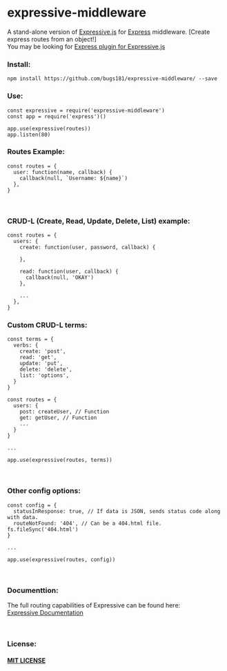 # expressive-middleware
A stand-alone version of [Expressive.js](https://github.com/bugs181/Expressive.js) for [Express](https://github.com/expressjs/express) middleware. [Create express routes from an object!]<br>
You may be looking for [Express plugin for Expressive.js](https://github.com/bugs181/expressive-express) <br>

### Install: ###
    npm install https://github.com/bugs181/expressive-middleware/ --save

### Use: ###
    const expressive = require('expressive-middleware')
    const app = require('express')()

    app.use(expressive(routes))
    app.listen(80)

### Routes Example: ###
    const routes = {
      user: function(name, callback) {
        callback(null, `Username: ${name}`)
      },
    }

<br>

### CRUD-L (Create, Read, Update, Delete, List) example: ###
    const routes = {
      users: {
        create: function(user, password, callback) {
    
        },
    
        read: function(user, callback) {
          callback(null, 'OKAY')
        },
    
        ...
      },
    }

### Custom CRUD-L terms: ###

    const terms = {
      verbs: {
        create: 'post',
        read: 'get',
        update: 'put',
        delete: 'delete',
        list: 'options',
      }
    }

    const routes = {
      users: {
        post: createUser, // Function
        get: getUser, // Function
        ...
      }
    }
    
    ...
    
    app.use(expressive(routes, terms))

<br>

### Other config options: ###
    const config = {
      statusInResponse: true, // If data is JSON, sends status code along with data.
      routeNotFound: '404', // Can be a 404.html file. fs.fileSync('404.html')
    }
    
    ...
    
    app.use(expressive(routes, config))

<br>
    

### Documenttion: ###
The full routing capabilities of Expressive can be found here: <br>
[Expressive Documentation](https://github.com/bugs181/Expressive.js/blob/master/README.md)

<br>

### License: ###
#### [MIT LICENSE](https://github.com/bugs181/expressive-middleware/blob/master/LICENSE) ####
